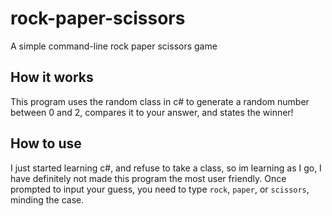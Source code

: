 # rock-paper-scissors
A simple command-line rock paper scissors game

## How it works
This program uses the random class in c# to generate a random number between 0 and 2, compares it to your answer, and states the winner!

## How to use
I just started learning c#, and refuse to take a class, so im learning as I go, I have definitely not made this program the most user
friendly. Once prompted to input your guess, you need to type ```rock```, ```paper```, or ```scissors```, minding the case.

